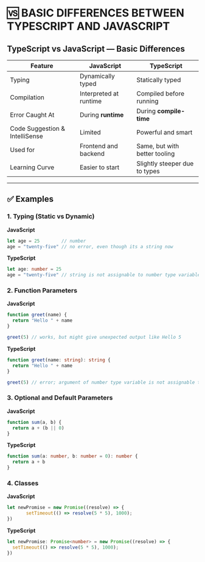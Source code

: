 # 🆚 BASIC DIFFERENCES BETWEEN TYPESCRIPT AND JAVASCRIPT

## TypeScript vs JavaScript — Basic Differences

| **Feature**                    | **JavaScript**                | **TypeScript**                 |
|-------------------------------|-------------------------------|--------------------------------|
| Typing                        | Dynamically typed             | Statically typed               |
| Compilation                   | Interpreted at runtime        | Compiled before running        |
| Error Caught At               | During **runtime**            | During **compile-time**        |
| Code Suggestion & IntelliSense| Limited                       | Powerful and smart             |
| Used for                      | Frontend and backend          | Same, but with better tooling  |
| Learning Curve                | Easier to start               | Slightly steeper due to types  |

---

## ✅ Examples

### 1. Typing (Static vs Dynamic)

**JavaScript**
```javascript
let age = 25        // number
age = "twenty-five" // no error, even though its a string now
```
**TypeScript**
```typescript
let age: number = 25
age = "twenty-five" // string is not assignable to number type variable
```

### 2. Function Parameters

**JavaScript**
```javascript
function greet(name) {
  return "Hello " + name
}

greet(5) // works, but might give unexpected output like Hello 5
```
**TypeScript**
```typescript
function greet(name: string): string {
  return "Hello " + name
}

greet(5) // error; argument of number type variable is not assignable to  string type
```

### 3. Optional and Default Parameters

**JavaScript**
```javascript
function sum(a, b) {
  return a + (b || 0)
}
```
**TypeScript**
```typescript
function sum(a: number, b: number = 0): number {
  return a + b
}
```

### 4. Classes

**JavaScript**
```javascript
let newPromise = new Promise((resolve) => {
       setTimeout(() => resolve(5 * 5), 1000);
})
```

**TypeScript**
```typescript
let newPromise: Promise<number> = new Promise((resolve) => {
  setTimeout(() => resolve(5 * 5), 1000);
})
```
